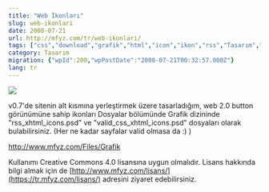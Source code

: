 ```yaml
---
title: "Web İkonları"
slug: web-ikonlari
date: 2008-07-21
url: http://mfyz.com/tr/web-ikonlari/
tags: ["css","download","grafik","html","icon","ikon","rss","Tasarım","valid","xhtml"]
category: Tasarım
migration: {"wpId":200,"wpPostDate":"2008-07-21T00:32:57.000Z"}
lang: tr
---
```


![](/images/archive/tr/2008/07/web_ikonlar.jpg)

v0.7'de sitenin alt kısmına yerleştirmek üzere tasarladığım, web 2.0 button görünümüne sahip ikonları Dosyalar bölümünde Grafik dizininde "rss_xhtml_icons.psd" ve "valid_css_xhtml_icons.psd" dosyaları olarak bulabilirsiniz. (Her ne kadar sayfalar valid olmasa da :) )

http://www.mfyz.com/Files/Grafik

Kullanımı Creative Commons 4.0 lisansına uygun olmalıdır. Lisans hakkında bilgi almak için de [http://www.mfyz.com/lisans/](https://tr.mfyz.com/lisans/) adresini ziyaret edebilirsiniz.